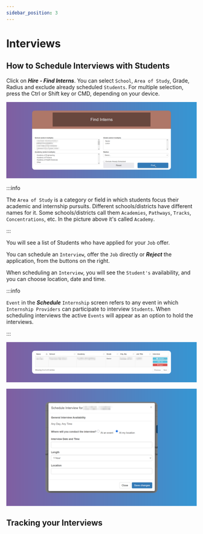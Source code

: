 ```yaml
---
sidebar_position: 3
---
```


# Interviews

## How to Schedule Interviews with Students

Click on **_Hire - Find Interns_**. You can select `School`, `Area of Study`, Grade, Radius and exclude already scheduled `Students`. For multiple selection, press the Ctrl or Shift key or CMD, depending on your device.

![Find Interns](images/find-interns.png)

:::info

The `Area of Study` is a category or field in which students focus their academic and internship pursuits. Different schools/districts have different names for it. Some schools/districts call them `Academies`, `Pathways`, `Tracks`, `Concentrations`, etc. In the picture above it's called `Academy`.

:::

You will see a list of Students who have applied for your `Job` offer.

You can schedule an `Interview`, offer the `Job` directly or **_Reject_** the application, from the buttons on the right.

When scheduling an `Interview`, you will see the `Student's` availability, and you can choose location, date and time.

:::info

`Event` in the **_Schedule_** `Internship` screen refers to any event in which `Internship Providers` can participate to interview `Students`. When scheduling interviews the active `Events` will appear as an option to hold the interviews.

:::

![Schedule Interview](images/schedule-interview1.png)

![Schedule Interview](images/schedule-interview2.png)

## Tracking your Interviews